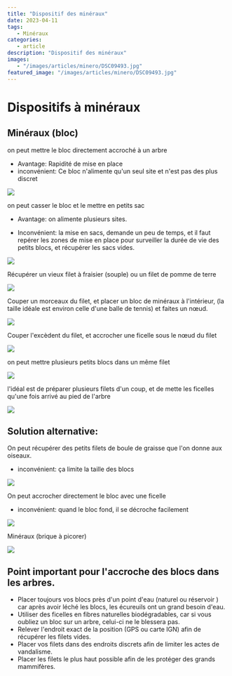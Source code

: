 ```yaml
---
title: "Dispositif des minéraux"
date: 2023-04-11
tags: 
   - Minéraux
categories:
   - article
description: "Dispositif des minéraux"
images:
   - "/images/articles/minero/DSC09493.jpg"
featured_image: "/images/articles/minero/DSC09493.jpg"
---
```


# Dispositifs à minéraux

## Minéraux (bloc)

on peut mettre le bloc directement accroché à un arbre 

- Avantage: Rapidité de mise en place 
- inconvénient: Ce bloc n'alimente qu'un seul site et n'est pas des plus discret 

![](/images/articles/minero/DSC06421.jpg) 

on peut casser le bloc et le mettre en petits sac 

- Avantage: on alimente plusieurs sites. 

- Inconvénient: la mise en sacs, demande un peu de temps, et il faut repérer les zones de mise en place pour surveiller la durée de vie des petits blocs, et récupérer les sacs vides.

![](/images/articles/minero/DSC08855.jpg) 

Récupérer un vieux filet à fraisier (souple) ou un filet de pomme de terre 

![](/images/articles/minero/DSC08852.jpg) 

Couper un morceaux du filet, et placer un bloc de minéraux à l'intérieur, (la taille idéale est environ celle d'une balle de tennis) et faites un nœud.

![](/images/articles/minero/DSC08856.jpg) 

Couper l'excèdent du filet, et accrocher une ficelle sous le nœud du filet

![](/images/articles/minero/DSC08858.jpg) 

on peut mettre plusieurs petits blocs dans un même filet

![](/images/articles/minero/DSC08859.jpg) 

l'idéal est de préparer plusieurs filets d'un coup, et de mette les ficelles qu'une fois arrivé au pied de l'arbre   

![](/images/articles/minero/DSC08860.jpg) 

## Solution alternative:

On peut récupérer des petits filets de boule de graisse que l'on donne aux oiseaux.

-  inconvénient: ça limite la taille des blocs

![](/images/articles/minero/DSC08845.jpg) 

On peut accrocher directement le bloc avec une ficelle  

-  inconvénient: quand le bloc fond, il se décroche facilement

![](/images/articles/minero/DSC08847.jpg) 


Minéraux (brique à picorer)

![](/images/articles/minero/image008.jpg) 


## Point important pour l'accroche des blocs dans les arbres.


- Placer toujours vos blocs près d'un point d'eau (naturel ou réservoir ) car après avoir léché les blocs, les écureuils ont un grand besoin d'eau.
- Utiliser des ficelles en fibres naturelles biodégradables, car si vous oubliez un bloc sur un arbre, celui-ci ne le blessera pas.
- Relever l'endroit exact de la position (GPS ou carte IGN) afin de récupérer les filets vides. 
- Placer vos filets dans des endroits discrets afin de limiter les actes de vandalisme.
- Placer les filets le plus haut possible afin de les protéger des grands mammifères.

